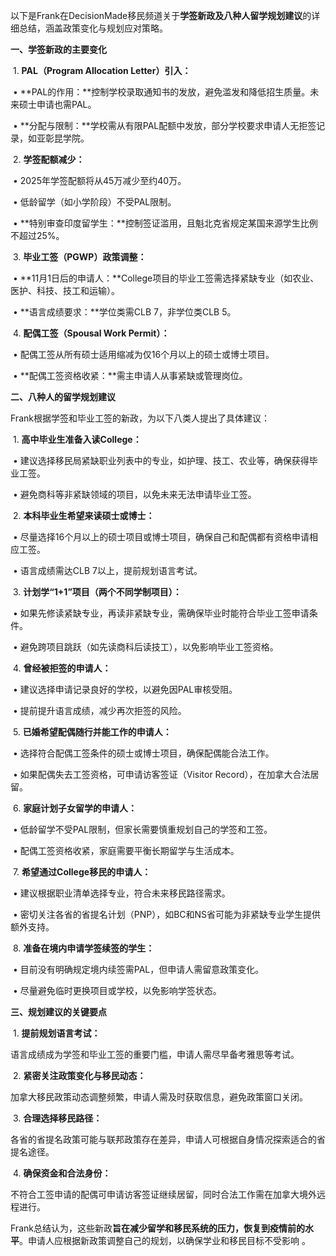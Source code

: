 以下是Frank在DecisionMade移民频道关于**学签新政及八种人留学规划建议**的详细总结，涵盖政策变化与规划应对策略。



**一、学签新政的主要变化**



​	1.	**PAL（Program Allocation Letter）引入：**

​	•	**PAL的作用：**控制学校录取通知书的发放，避免滥发和降低招生质量。未来硕士申请也需PAL。

​	•	**分配与限制：**学校需从有限PAL配额中发放，部分学校要求申请人无拒签记录，如亚彰昆学院。

​	2.	**学签配额减少：**

​	•	2025年学签配额将从45万减少至约40万。

​	•	低龄留学（如小学阶段）不受PAL限制。

​	•	**特别审查印度留学生：**控制签证滥用，且魁北克省规定某国来源学生比例不超过25%。

​	3.	**毕业工签（PGWP）政策调整：**

​	•	**11月1日后的申请人：**College项目的毕业工签需选择紧缺专业（如农业、医护、科技、技工和运输）。

​	•	**语言成绩要求：**学位类需CLB 7，非学位类CLB 5。

​	4.	**配偶工签（Spousal Work Permit）：**

​	•	配偶工签从所有硕士适用缩减为仅16个月以上的硕士或博士项目。

​	•	**配偶工签资格收紧：**需主申请人从事紧缺或管理岗位。



**二、八种人的留学规划建议**



Frank根据学签和毕业工签的新政，为以下八类人提出了具体建议：



​	1.	**高中毕业生准备入读College：**

​	•	建议选择移民局紧缺职业列表中的专业，如护理、技工、农业等，确保获得毕业工签。

​	•	避免商科等非紧缺领域的项目，以免未来无法申请毕业工签。

​	2.	**本科毕业生希望来读硕士或博士：**

​	•	尽量选择16个月以上的硕士项目或博士项目，确保自己和配偶都有资格申请相应工签。

​	•	语言成绩需达CLB 7以上，提前规划语言考试。

​	3.	**计划学“1+1”项目（两个不同学制项目）：**

​	•	如果先修读紧缺专业，再读非紧缺专业，需确保毕业时能符合毕业工签申请条件。

​	•	避免跨项目跳跃（如先读商科后读技工），以免影响毕业工签资格。

​	4.	**曾经被拒签的申请人：**

​	•	建议选择申请记录良好的学校，以避免因PAL审核受阻。

​	•	提前提升语言成绩，减少再次拒签的风险。

​	5.	**已婚希望配偶随行并能工作的申请人：**

​	•	选择符合配偶工签条件的硕士或博士项目，确保配偶能合法工作。

​	•	如果配偶失去工签资格，可申请访客签证（Visitor Record），在加拿大合法居留。

​	6.	**家庭计划子女留学的申请人：**

​	•	低龄留学不受PAL限制，但家长需要慎重规划自己的学签和工签。

​	•	配偶工签资格收紧，家庭需要平衡长期留学与生活成本。

​	7.	**希望通过College移民的申请人：**

​	•	建议根据职业清单选择专业，符合未来移民路径需求。

​	•	密切关注各省的省提名计划（PNP），如BC和NS省可能为非紧缺专业学生提供额外支持。

​	8.	**准备在境内申请学签续签的学生：**

​	•	目前没有明确规定境内续签需PAL，但申请人需留意政策变化。

​	•	尽量避免临时更换项目或学校，以免影响学签状态。



**三、规划建议的关键要点**



​	1.	**提前规划语言考试：**

语言成绩成为学签和毕业工签的重要门槛，申请人需尽早备考雅思等考试。

​	2.	**紧密关注政策变化与移民动态：**

加拿大移民政策动态调整频繁，申请人需及时获取信息，避免政策窗口关闭。

​	3.	**合理选择移民路径：**

各省的省提名政策可能与联邦政策存在差异，申请人可根据自身情况探索适合的省提名途径。

​	4.	**确保资金和合法身份：**

不符合工签申请的配偶可申请访客签证继续居留，同时合法工作需在加拿大境外远程进行。



Frank总结认为，这些新政**旨在减少留学和移民系统的压力，恢复到疫情前的水平**。申请人应根据新政策调整自己的规划，以确保学业和移民目标不受影响 。
